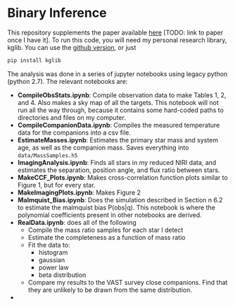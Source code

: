 # Binary Inference

This repository supplements the paper available [here](www.example.com) [TODO: link to paper once I have it]. To run this code, you will need my personal research library, kglib. You can use the [github version](https://github.com/kgullikson88/gullikson-scripts), or just

```bash
pip install kglib
```

The analysis was done in a series of jupyter notebooks using legacy python (python 2.7). The relevant notebooks are:

- **CompileObsStats.ipynb**: Compile observation data to make Tables 1, 2, and 4. Also makes a sky map of all the targets. This notebook will not run all the way through, because it contains some hard-coded paths to directories and files on my computer.
- **CompileCompanionData.ipynb**: Compiles the measured temperature data for the companions into a csv file.
- **EstimateMasses.ipynb**: Estimates the primary star mass and system age, as well as the companion mass. Saves everything into `data/MassSamples.h5`
- **ImagingAnalysis.ipynb**: Finds all stars in my reduced NIRI data, and estimates the separation, position angle, and flux ratio between stars.
- **MakeCCF_Plots.ipynb**: Makes cross-correlation function plots similar to Figure 1, but for every star.
- **MakeImagingPlots.ipynb**: Makes Figure 2
- **Malmquist_Bias.ipynb**: Does the simulation described in Section n 6.2 to estimate the malmquist bias P(obs|q). This notebook is where the polynomial coefficients present in other notebooks are derived.
- **RealData.ipynb**: does all of the following
    - Compile the mass ratio samples for each star I detect
    - Estimate the completeness as a function of mass ratio
    - Fit the data to:
        - histogram
        - gaussian
        - power law
        - beta distribution
    - Compare my results to the VAST survey close companions. Find that they are unlikely to be drawn from the same distribution.
- 
